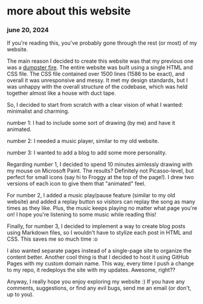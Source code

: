 # more about this website
### june 20, 2024
If you're reading this, you've probably gone through the rest (or most) of my website.

The main reason I decided to create this website was that my previous one was a [dumpster fire](https://github.com/benjaminmah/personal-website). The entire website was built 
using a single HTML and CSS file. The CSS file contained over 1500 lines (1586 to be exact), and overall it was 
unresponsive and messy. It met my design standards, but I was unhappy with the overall structure of the codebase, 
which was held together almost like a house with duct tape.

So, I decided to start from scratch with a clear vision of what I wanted: minimalist and charming.

number 1: I had to include some sort of drawing (by me) and have it animated.

number 2: I needed a music player, similar to my old website.

number 3: I wanted to add a blog to add some more personality.

Regarding number 1, I decided to spend 10 minutes aimlessly drawing with my mouse on Microsoft Paint. The results?
Definitely not Picasso-level, but perfect for small icons (say hi to Froggy at the top of the page!). I drew 
two versions of each icon to give them that "animated" feel.

For number 2, I added a music play/pause feature (similar to my old website) and added a replay button so visitors can
replay the song as many times as they like. Plus, the music keeps playing no matter what page you're on! I hope 
you're listening to some music while reading this!

Finally, for number 3, I decided to implement a way to create blog posts using Markdown files, so I wouldn't have to 
stylize each post in HTML and CSS. This saves me so much time :o

I also wanted separate pages instead of a single-page site to organize the content better. Another cool thing is that 
I decided to host it using GitHub Pages with my custom domain name. This way, every time I push a change to my repo, 
it redeploys the site with my updates. Awesome, right??

Anyway, I really hope you enjoy exploring my website :) If you have any comments, suggestions, or find any evil bugs, send me 
an email (or don't, up to you).